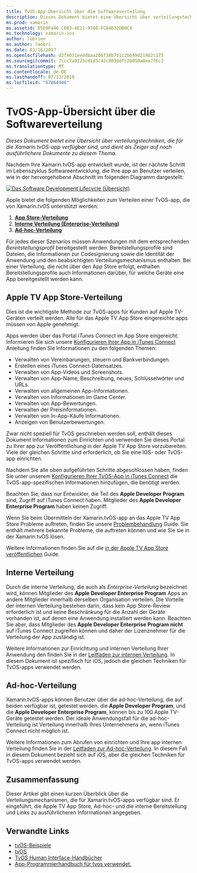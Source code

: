 ```yaml
---
title: TvOS-App-Übersicht über die Softwareverteilung
description: Dieses Dokument bietet eine Übersicht über verteilungstechniken, die für die Xamarin.tvOS-app verfügbar sind, und dient als Zeiger auf noch ausführlichere Dokumente zu diesem Thema.
ms.prod: xamarin
ms.assetid: D5E0F446-C083-4E21-9788-FC84D32D00C4
ms.technology: xamarin-ios
author: lobrien
ms.author: laobri
ms.date: 03/16/2017
ms.openlocfilehash: d2f4031eeddbaa206f38b7b1c2bb49d21482c175
ms.sourcegitcommit: 7ccc7a9223cd1d3c42cd03ddfc28050a8ea776c2
ms.translationtype: MT
ms.contentlocale: de-DE
ms.lasthandoff: 07/13/2019
ms.locfileid: "67864946"
---
```

# <a name="tvos-app-distribution-overview"></a>TvOS-App-Übersicht über die Softwareverteilung

_Dieses Dokument bietet eine Übersicht über verteilungstechniken, die für die Xamarin.tvOS-app verfügbar sind, und dient als Zeiger auf noch ausführlichere Dokumente zu diesem Thema._


Nachdem Ihre Xamarin.tvOS-app entwickelt wurde, ist der nächste Schritt im Lebenszyklus Softwareentwicklung, die Ihre app an Benutzer verteilen, wie in der hervorgehobene Abschnitt im folgenden Diagramm dargestellt:


[![Das Software Development Lifecycle (Übersicht)](images/publishingdiagram.png)](images/publishingdiagram.png#lightbox)


Apple bietet die folgenden Möglichkeiten zum Verteilen einer TvOS-app, die von Xamarin.tvOS unterstützt werden:

1. [**App Store-Verteilung**](#Apple-TV-App-Store-Distribution)
2. [**Interne Verteilung (Enterprise-Verteilung)** ](#In-House-Distribution) 
3. [**Ad-hoc-Verteilung**](#Ad_Hoc_Distribution) 

Für jedes dieser Szenarios müssen Anwendungen mit dem entsprechenden *Bereitstellungsprofil* bereitgestellt werden. Bereitstellungsprofile sind Dateien, die Informationen zur Codesignierung sowie die Identität der Anwendung und den beabsichtigten Verteilungsmechanismus enthalten. Bei einer Verteilung, die nicht über den App Store erfolgt, enthalten Bereitstellungsprofile auch Informationen darüber, für welche Geräte eine App bereitgestellt werden kann.

<a name="Apple-TV-App-Store-Distribution" />

## <a name="apple-tv-app-store-distribution"></a>Apple TV App Store-Verteilung

Dies ist die wichtigste Methode zur TvOS-apps für Kunden auf Apple TV-Geräten verteilt werden. Alle für das Apple TV App Store eingereichte apps müssen von Apple genehmigt.

Apps werden über das Portal *iTunes Connect* im App Store eingereicht. Informieren Sie sich unsere [Konfigurieren Ihrer App in iTunes Connect](~/ios/deploy-test/app-distribution/app-store-distribution/itunesconnect.md) Anleitung finden Sie Informationen zu den folgenden Themen:

- Verwalten von Vereinbarungen, steuern und Bankverbindungen.
- Erstellen eines iTunes Connect-Datensatzes.
- Verwalten von App-Videos und Screenshots.
- Verwalten von App-Name, Beschreibung, neues, Schlüsselwörter und URLs.
- Verwalten von allgemeinen App-Informationen.
- Verwalten von Informationen im Game Center.
- Verwalten von App-Bewertungen.
- Verwalten der Preisinformationen.
- Verwalten von In-App-Käufe Informationen.
- Anzeigen von Benutzerbewertungen.

Zwar nicht speziell für TvOS geschrieben werden soll, enthält dieses Dokument Informationen zum Einrichten und verwenden Sie dieses Portal zu Ihrer app zur Veröffentlichung in der Apple TV App Store vorzubereiten. Viele der gleichen Schritte sind erforderlich, ob Sie eine IOS- oder TvOS-app einrichten.

Nachdem Sie alle oben aufgeführten Schritte abgeschlossen haben, finden Sie unter unserem [Konfigurieren Ihrer TvOS-App in iTunes Connect](~/ios/tvos/deploy-test/app-distribution/itunes-connect.md) die TvOS-app-spezifischen Informationen hinzufügen, die benötigt werden.

Beachten Sie, dass nur Entwickler, die Teil des **Apple Developer Program** sind, Zugriff auf iTunes Connect haben. Mitglieder des **Apple Developer Enterprise Program** haben keinen Zugriff.

Wenn Sie beim Übermitteln der Xamarin.tvOS-app an das Apple TV App Store Probleme auftreten, finden Sie unsere [Problembehandlung](~/ios/tvos/troubleshooting.md) Guide. Sie enthält mehrere bekannte Probleme, die auftreten können und wie Sie sie in der Xamarin.tvOS lösen.

Weitere Informationen finden Sie auf die [in der Apple TV App Store veröffentlichen](~/ios/tvos/deploy-test/app-distribution/app-store-publishing.md) Guide.

<a name="In-House-Distribution" />

## <a name="in-house-distribution"></a>Interne Verteilung

Durch die interne Verteilung, die auch als *Enterprise-Verteilung* bezeichnet wird, können Mitglieder des **Apple Developer Enterprise Program** Apps an andere Mitglieder innerhalb derselben Organisation verteilen. Die Vorteile der internen Verteilung bestehen darin, dass kein App Store-Review erforderlich ist und keine Beschränkung für die Anzahl der Geräte vorhanden ist, auf denen eine Anwendung installiert werden kann. Beachten Sie aber, dass Mitglieder des **Apple Developer Enterprise Program** **nicht** auf iTunes Connect zugreifen können und daher der Lizenznehmer für die Verteilung der App zuständig ist.

Weitere Informationen zur Einrichtung und internen Verteilung Ihrer Anwendung den finden Sie in der [Leitfaden zur internen Verteilung](~/ios/deploy-test/app-distribution/in-house-distribution.md). In diesem Dokument ist spezifisch für iOS, jedoch die gleichen Techniken für TvOS-apps verwendet werden.

<a name="Ad_Hoc_Distribution"/>

## <a name="ad-hoc-distribution"></a>Ad-hoc-Verteilung

Xamarin.tvOS-apps können Benutzer über die ad-hoc-Verteilung, die auf beiden verfügbar ist, getestet werden. die **Apple Developer Program**, und die **Apple Developer Enterprise Program**, können bis zu 100 Apple TV-Geräte getestet werden. Der ideale Anwendungsfall für die ad-hoc-Verteilung ist Verteilung innerhalb Ihres Unternehmens an, wenn iTunes Connect nicht möglich ist.

Weitere Informationen zum Abrufen von einrichten und Ihre app internen Verteilung finden Sie in der [Leitfaden zur Ad-hoc-Verteilung](~/ios/deploy-test/app-distribution/ad-hoc-distribution.md). In diesem Fall in diesem Dokument bezieht sich auf iOS, aber die gleichen Techniken für TvOS-apps verwendet werden.

<a name="Summary" />

## <a name="summary"></a>Zusammenfassung

Dieser Artikel gibt einen kurzen Überblick über die Verteilungsmechanismen, die für Xamarin.tvOS-apps verfügbar sind. Er eingeführt, die Apple TV App Store, Ad-hoc- und die interne Bereitstellung und Links zu ausführlicheren Informationen angegeben.



## <a name="related-links"></a>Verwandte Links

- [tvOS-Beispiele](https://developer.xamarin.com/samples/tvos/all/)
- [tvOS](https://developer.apple.com/tvos/)
- [TvOS Human Interface-Handbücher](https://developer.apple.com/tvos/human-interface-guidelines/)
- [App-Programmierhandbuch für tvos verwendet.](https://developer.apple.com/library/prerelease/tvos/documentation/General/Conceptual/AppleTV_PG/)
